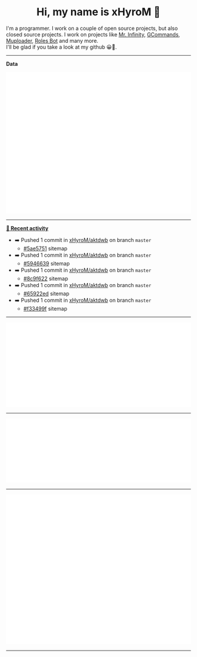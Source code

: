<p align="center">
    <!-- <img src="https://avatars.githubusercontent.com/u/56601352" width="192" alt="hyro's pfp" /> -->
    <h1 align="center">Hi, my name is xHyroM 👋</h1>
</p>

I'm a programmer. I work on a couple of open source projects, but also closed source projects. I work on projects like [Mr. Infinity](https://discord.com/oauth2/authorize?client_id=720321585625694239&scope=bot%20applications.commands&permissions=8&redirect_uri=https://blobs.gq/imanager&prompt=consent&response_type=code), [GCommands](https://github.com/Garlic-Team/GCommands), [Muploader](https://github.com/xHyroM/Muploder), [Roles Bot](https://github.com/xHyroM/roles-bot) and many more.  
I'll be glad if you take a look at my github 😀👀.

___
**Data**

<img src="https://github.com/xHyroM/xHyroM/blob/master/.cache/base.svg">

___

**[📰 Recent activity](https://github.com/xHyroM)**
* ➡️ Pushed 1 commit in [xHyroM/aktdwb](https://github.com/xHyroM/aktdwb) on branch `master`
  * [#5ae5751](https://github.com/xHyroM/aktdwb/commit/5ae5751) sitemap
* ➡️ Pushed 1 commit in [xHyroM/aktdwb](https://github.com/xHyroM/aktdwb) on branch `master`
  * [#5946639](https://github.com/xHyroM/aktdwb/commit/5946639) sitemap
* ➡️ Pushed 1 commit in [xHyroM/aktdwb](https://github.com/xHyroM/aktdwb) on branch `master`
  * [#8c9f622](https://github.com/xHyroM/aktdwb/commit/8c9f622) sitemap
* ➡️ Pushed 1 commit in [xHyroM/aktdwb](https://github.com/xHyroM/aktdwb) on branch `master`
  * [#65922ed](https://github.com/xHyroM/aktdwb/commit/65922ed) sitemap
* ➡️ Pushed 1 commit in [xHyroM/aktdwb](https://github.com/xHyroM/aktdwb) on branch `master`
  * [#f33499f](https://github.com/xHyroM/aktdwb/commit/f33499f) sitemap


___

<img src="https://github.com/xHyroM/xHyroM/blob/master/.cache/isocalendar.svg">

___

<img src="https://github.com/xHyroM/xHyroM/blob/master/.cache/languages.svg">

___

<img src="https://github.com/xHyroM/xHyroM/blob/master/.cache/achievements.svg">

___
